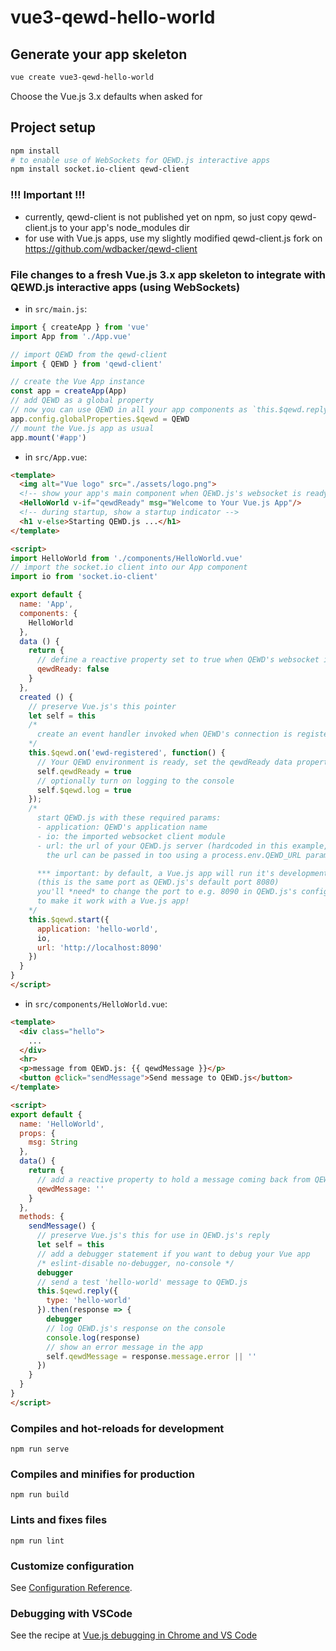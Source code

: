 # vue3-qewd-hello-world

## Generate your app skeleton
```bash
vue create vue3-qewd-hello-world
```
Choose the Vue.js 3.x defaults when asked for

## Project setup
```bash
npm install
# to enable use of WebSockets for QEWD.js interactive apps
npm install socket.io-client qewd-client
```

### !!! Important !!!

- currently, qewd-client is not published yet on npm, so just copy qewd-client.js to your app's node_modules dir
- for use with Vue.js apps, use my slightly modified qewd-client.js fork on https://github.com/wdbacker/qewd-client

### File changes to a fresh Vue.js 3.x app skeleton to integrate with QEWD.js interactive apps (using WebSockets)

- in `src/main.js`:
```javascript
import { createApp } from 'vue'
import App from './App.vue'

// import QEWD from the qewd-client
import { QEWD } from 'qewd-client'

// create the Vue App instance
const app = createApp(App)
// add QEWD as a global property
// now you can use QEWD in all your app components as `this.$qewd.reply(...)`
app.config.globalProperties.$qewd = QEWD
// mount the Vue.js app as usual
app.mount('#app')
```
- in `src/App.vue`:
```html
<template>
  <img alt="Vue logo" src="./assets/logo.png">
  <!-- show your app's main component when QEWD.js's websocket is ready -->
  <HelloWorld v-if="qewdReady" msg="Welcome to Your Vue.js App"/>
  <!-- during startup, show a startup indicator -->
  <h1 v-else>Starting QEWD.js ...</h1>
</template>

<script>
import HelloWorld from './components/HelloWorld.vue'
// import the socket.io client into our App component
import io from 'socket.io-client'

export default {
  name: 'App',
  components: {
    HelloWorld
  },
  data () {
    return {
      // define a reactive property set to true when QEWD's websocket is registered
      qewdReady: false
    }
  },
  created () {
    // preserve Vue.js's this pointer
    let self = this
    /*
      create an event handler invoked when QEWD's connection is registered/ready
    */
    this.$qewd.on('ewd-registered', function() {
      // Your QEWD environment is ready, set the qewdReady data property to true
      self.qewdReady = true
      // optionally turn on logging to the console
      self.$qewd.log = true
    });
    /*
      start QEWD.js with these required params:
      - application: QEWD's application name
      - io: the imported websocket client module
      - url: the url of your QEWD.js server (hardcoded in this example,
        the url can be passed in too using a process.env.QEWD_URL parameter)

      *** important: by default, a Vue.js app will run it's development server on localhost:8080 
      (this is the same port as QEWD.js's default port 8080)
      you'll *need* to change the port to e.g. 8090 in QEWD.js's config
      to make it work with a Vue.js app!
    */
    this.$qewd.start({
      application: 'hello-world',
      io,
      url: 'http://localhost:8090'
    })
  }
}
</script>
```
- in `src/components/HelloWorld.vue`:
```html
<template>
  <div class="hello">
    ...
  </div>
  <hr>
  <p>message from QEWD.js: {{ qewdMessage }}</p>
  <button @click="sendMessage">Send message to QEWD.js</button>
</template>

<script>
export default {
  name: 'HelloWorld',
  props: {
    msg: String
  },
  data() {
    return {
      // add a reactive property to hold a message coming back from QEWD.js
      qewdMessage: ''
    }
  },
  methods: {
    sendMessage() {
      // preserve Vue.js's this for use in QEWD.js's reply
      let self = this
      // add a debugger statement if you want to debug your Vue app
      /* eslint-disable no-debugger, no-console */
      debugger
      // send a test 'hello-world' message to QEWD.js
      this.$qewd.reply({
        type: 'hello-world'
      }).then(response => {
        debugger
        // log QEWD.js's response on the console
        console.log(response)
        // show an error message in the app
        self.qewdMessage = response.message.error || ''
      }) 
    }
  }
}
</script>
```

### Compiles and hot-reloads for development
```
npm run serve
```

### Compiles and minifies for production
```
npm run build
```

### Lints and fixes files
```
npm run lint
```

### Customize configuration
See [Configuration Reference](https://cli.vuejs.org/config/).

### Debugging with VSCode

See the recipe at [Vue.js debugging in Chrome and VS Code](https://github.com/microsoft/vscode-recipes/tree/master/vuejs-cli)